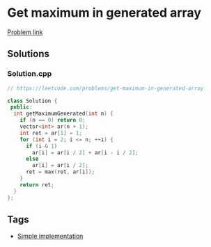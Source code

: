 # Get maximum in generated array

[Problem link](https://leetcode.com/problems/get-maximum-in-generated-array)

## Solutions


### Solution.cpp
```cpp
// https://leetcode.com/problems/get-maximum-in-generated-array

class Solution {
 public:
  int getMaximumGenerated(int n) {
    if (n == 0) return 0;
    vector<int> ar(n + 1);
    int ret = ar[1] = 1;
    for (int i = 2; i <= n; ++i) {
      if (i & 1)
        ar[i] = ar[i / 2] + ar[i - i / 2];
      else
        ar[i] = ar[i / 2];
      ret = max(ret, ar[i]);
    }
    return ret;
  }
};
```
## Tags

* [Simple implementation](/Collections/simple-implementation.md#simple-implementation)
